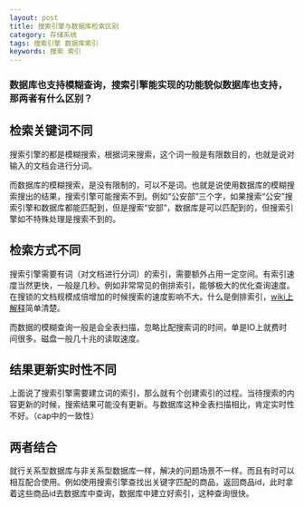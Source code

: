 ```yaml
---
layout: post
title: 搜索引擎与数据库检索区别
category: 存储系统
tags: 搜索引擎 数据库索引
keywords: 搜索 索引
---
```


### 数据库也支持模糊查询，搜索引擎能实现的功能貌似数据库也支持，那两者有什么区别？

## 检索关键词不同
搜索引擎的都是模糊搜索，根据词来搜索，这个词一般是有限数目的，也就是说对输入的文档会进行分词。

而数据库的模糊搜索，是没有限制的，可以不是词。也就是说使用数据库的模糊搜索搜出的结果，搜索引擎可能搜索不到。例如“公安部”三个字，如果搜索“公安”搜索引擎和数据库都能匹配到，但是搜索“安部”，数据库是可以匹配到的，但搜索引擎如不特殊处理是搜索不到的。

## 检索方式不同
搜索引擎需要有词（对文档进行分词）的索引，需要额外占用一定空间。有索引速度当然更快，一般是几秒。例如非常常见的倒排索引，能够极大的优化查询速度。在搜锁的文档规模成倍增加的时候搜索的速度影响不大。什么是倒排索引，[wiki上解释](https://zh.wikipedia.org/wiki/%E5%80%92%E6%8E%92%E7%B4%A2%E5%BC%95)简单清楚。

而数据的模糊查询一般是会全表扫描，忽略比配搜索词的时间，单是IO上就费时间很多。磁盘一般几十兆的读取速度。

## 结果更新实时性不同
上面说了搜索引擎需要建立词的索引，那么就有个创建索引的过程。当待搜索的内容更新的时候，搜索结果可能没有更新。与数据库这种全表扫描相比，肯定实时性不好。（cap中的一致性）

## 两者结合
就行关系型数据库与非关系型数据库一样，解决的问题场景不一样。而且有时可以相互配合使用。例如使用搜索引擎查找出关键字匹配的商品，返回商品id，此时拿着这些商品id去数据库中查询，数据库中建立好索引，这种查询很快。